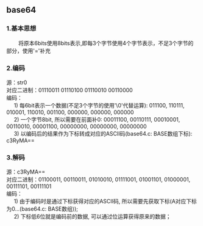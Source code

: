 ## base64  
### 1.基本思想  
&nbsp; &nbsp; &nbsp; &nbsp; 将原本6bits使用8bits表示,即每3个字节使用4个字节表示，不足3个字节的部分，使用'='补充  
### 2.编码  
源：str0  
对应二进制：01110011 01110100 01110010 00110000  
编码：  
&nbsp; &nbsp; &nbsp;1) 每6bit表示一个数据(不足3个字节的使用'\0'代替运算): 011100, 110111, 010001, 110010, 001100, 000000, 000000, 000000  
&nbsp; &nbsp; &nbsp;2) 一个字节8bit, 所以需要在前面补0: 00011100, 00110111, 00010001, 00110010, 00001100, 00000000, 00000000, 00000000  
&nbsp; &nbsp; &nbsp;3) 以编码后的结果作为下标转成对应的ASCII码(base64.c: BASE数组下标): c3RyMA==  
### 3.解码  
源：c3RyMA==  
对应二进制：01100011, 00110011, 01010010, 01111001, 01001101, 01000001, 00111101, 00111101  
编码：  
&nbsp; &nbsp; &nbsp;1) 由于编码时是通过下标获得对应的ASCII码, 所以需要先获取下标(A对应下标为0...(base64.c: BASE数组));   
&nbsp; &nbsp; &nbsp;2) 下标低6位就是编码前的数据, 可以通过位运算获得原来的数据；  
